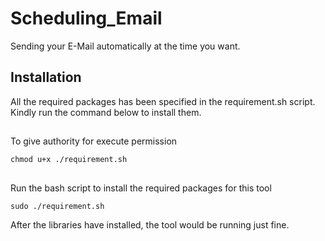 # Scheduling_Email
Sending your E-Mail automatically at the time you want.

## Installation
All the required packages has been specified in the requirement.sh script. Kindly run the command below to install them.

## 
To give authority for execute permission
```pip
chmod u+x ./requirement.sh
```

## 
Run the bash script to install the required packages for this tool
```pip
sudo ./requirement.sh
```

After the libraries have installed, the tool would be running just fine. 

